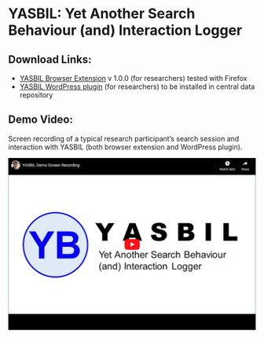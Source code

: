 # YASBIL: Yet Another Search Behaviour (and) Interaction Logger

## Download Links:
* [YASBIL Browser Extension](https://github.com/yasbil/yasbil/raw/main/yasbil-extn-1.0.0.xpi) v 1.0.0 (for researchers) tested with Firefox
* [YASBIL WordPress plugin](https://github.com/yasbil/yasbil/raw/main/yasbil-wp.zip) (for researchers) to be installed in central data repository




## Demo Video:
Screen recording of a typical research participant’s search session and
interaction with YASBIL (both browser extension and WordPress plugin).

[![YouTube Video: YASBIL Demo Screen Recording](./resources/yasbil-youtube-thumbnail.png)](http://www.youtube.com/watch?v=-sxQ2Xh_EPo "YASBIL Demo Screen Recording")
